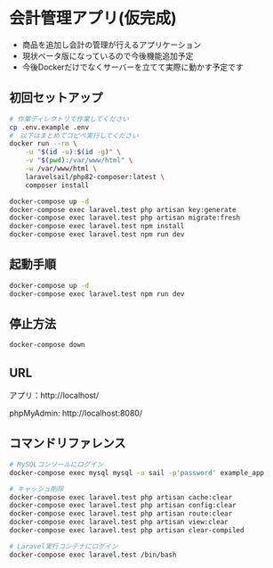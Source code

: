 # 会計管理アプリ(仮完成)
- 商品を追加し会計の管理が行えるアプリケーション
- 現状ベータ版になっているので今後機能追加予定
- 今後Dockerだけでなくサーバーを立てて実際に動かす予定です

## 初回セットアップ

```sh
# 作業ディレクトリで作業してください
cp .env.example .env
#　以下はまとめてコピペ実行してください
docker run --rm \
    -u "$(id -u):$(id -g)" \
    -v "$(pwd):/var/www/html" \
    -w /var/www/html \
    laravelsail/php82-composer:latest \
    composer install

docker-compose up -d
docker-compose exec laravel.test php artisan key:generate
docker-compose exec laravel.test php artisan migrate:fresh
docker-compose exec laravel.test npm install
docker-compose exec laravel.test npm run dev
```

## 起動手順

```sh
docker-compose up -d
docker-compose exec laravel.test npm run dev
```

## 停止方法

```sh
docker-compose down
```

## URL
アプリ：http://localhost/

phpMyAdmin: http://localhost:8080/

## コマンドリファレンス

```sh
# MySQLコンソールにログイン
docker-compose exec mysql mysql -u sail -p'password' example_app

# キャッシュ削除
docker-compose exec laravel.test php artisan cache:clear
docker-compose exec laravel.test php artisan config:clear
docker-compose exec laravel.test php artisan route:clear
docker-compose exec laravel.test php artisan view:clear
docker-compose exec laravel.test php artisan clear-compiled

# Laravel実行コンテナにログイン
docker-compose exec laravel.test /bin/bash
